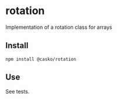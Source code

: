 # rotation

Implementation of a rotation class for arrays

## Install

`npm install @casko/rotation`

## Use 
See tests.